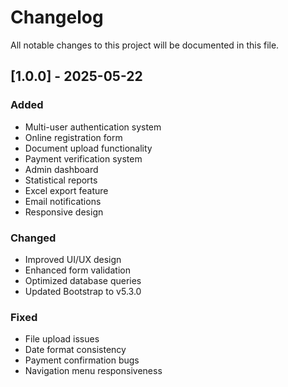 # Changelog

All notable changes to this project will be documented in this file.

## [1.0.0] - 2025-05-22

### Added
- Multi-user authentication system
- Online registration form
- Document upload functionality
- Payment verification system
- Admin dashboard
- Statistical reports
- Excel export feature
- Email notifications
- Responsive design

### Changed
- Improved UI/UX design
- Enhanced form validation
- Optimized database queries
- Updated Bootstrap to v5.3.0

### Fixed
- File upload issues
- Date format consistency
- Payment confirmation bugs
- Navigation menu responsiveness